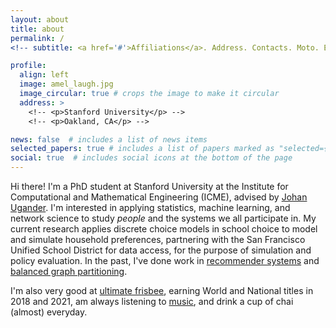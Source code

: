 ```yaml
---
layout: about
title: about
permalink: /
<!-- subtitle: <a href='#'>Affiliations</a>. Address. Contacts. Moto. Etc. -->

profile:
  align: left
  image: amel_laugh.jpg
  image_circular: true # crops the image to make it circular
  address: >
    <!-- <p>Stanford University</p> -->
    <!-- <p>Oakland, CA</p> -->

news: false  # includes a list of news items
selected_papers: true # includes a list of papers marked as "selected={true}"
social: true  # includes social icons at the bottom of the page
---
```


Hi there! I'm a PhD student at Stanford University at the Institute for
Computational and Mathematical Engineering (ICME), advised by [Johan
Ugander](https://stanford.edu/~jugander/). I'm interested in applying
statistics, machine learning, and network science to study *people* and the
systems we all participate in. My current research applies discrete choice
models in school choice to model and simulate household preferences, partnering
with the San Francisco Unified School District for data access, for the purpose
of simulation and policy evaluation. In the past, I've done work in
[recommender systems](https://cs229.stanford.edu/proj2018/report/22.pdf) and
[balanced graph partitioning](https://dl.acm.org/doi/abs/10.1145/3394486.3403239).

I'm also very good at [ultimate frisbee](http://furyultimate.com/), earning
World and National titles in 2018 and 2021, am always listening to
[music](https://open.spotify.com/user/1228415059), and drink a cup of chai
(almost) everyday.
